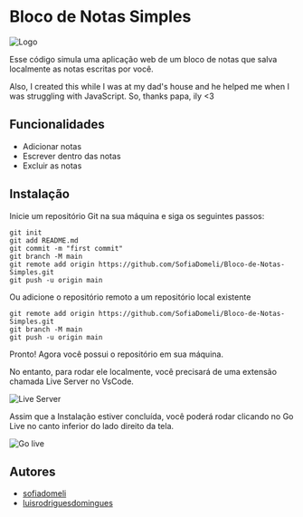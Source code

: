 # Bloco de Notas Simples

![Logo](https://uploaddeimagens.com.br/images/004/742/305/full/icon.png?1708339132)

Esse código simula uma aplicação web de um bloco de notas que salva localmente as notas escritas por você.

Also, I created this while I was at my dad's house and he helped me when I was struggling with JavaScript.
So, thanks papa, ily <3

## Funcionalidades

- Adicionar notas
- Escrever dentro das notas
- Excluir as notas

## Instalação

Inicie um repositório Git na sua máquina e siga os seguintes passos:

    git init
    git add README.md
    git commit -m "first commit"
    git branch -M main
    git remote add origin https://github.com/SofiaDomeli/Bloco-de-Notas-Simples.git
    git push -u origin main

Ou adicione o repositório remoto a um repositório local existente

    git remote add origin https://github.com/SofiaDomeli/Bloco-de-Notas-Simples.git
    git branch -M main
    git push -u origin main

Pronto! Agora você possui o repositório em sua máquina.

No entanto, para rodar ele localmente, você precisará de uma extensão chamada Live Server no VsCode.

![Live Server](https://uploaddeimagens.com.br/images/004/742/307/full/l.png?1708340355)

Assim que a Instalação estiver concluída, você poderá rodar clicando no Go Live no canto inferior do lado direito da tela.

![Go live](https://uploaddeimagens.com.br/images/004/742/310/full/m.png?1708340678)
## Autores

- [sofiadomeli](https://www.github.com/sofiadomeli)
- [luisrodriguesdomingues](https://github.com/luisrodriguesdomingues)

